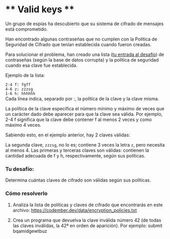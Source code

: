 <h1>** Valid keys ** </h1>
Un grupo de espías ha descubierto que su sistema de cifrado de mensajes está comprometido.

Han encontrado algunas contraseñas que no cumplen con la Política de Seguridad de Cifrado que tenían establecida cuando fueron creadas.

Para solucionar el problema, han creado una lista (<a href="https://codember.dev/data/encryption_policies.txt">tu entrada al desafío</a>) de contraseñas (según la base de datos corrupta) y la política de seguridad cuando esa clave fue establecida.

Ejemplo de la lista:

`2-4 f: fgff` <br>
`4-6 z: zzzsg `<br>
`1-6 h: hhhhhh `<br>
Cada línea indica, separado por :, la política de la clave y la clave misma. <br>

La política de la clave especifica el número mínimo y máximo de veces que un carácter dado debe aparecer para que la clave sea válida. Por ejemplo, 2-4 f significa que la clave debe contener f al menos 2 veces y como máximo 4 veces.

Sabiendo esto, en el ejemplo anterior, hay 2 claves válidas:

La segunda clave, `zzzsg`, no lo es; contiene 3 veces la letra `z`, pero necesita al menos 4. Las primeras y terceras claves son válidas: contienen la cantidad adecuada de f y h, respectivamente, según sus políticas.

<h3>Tu desafío:</h3> 
Determina cuántas claves de cifrado son válidas según sus políticas.

<h3>Cómo resolverlo</h3> 

1. Analiza la lista de políticas y claves de cifrado que encontrarás en este archivo: https://codember.dev/data/encryption_policies.txt

2. Crea un programa que devuelva la clave inválida número 42 (de todas las claves inválidas, la 42ª en orden de aparición). Por ejemplo:
submit bqamidgewtbuz